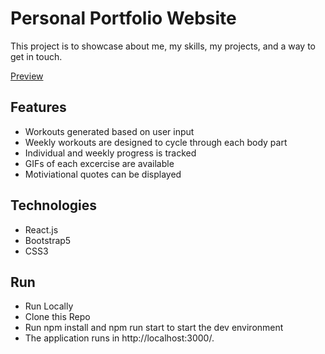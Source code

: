 # Personal Portfolio Website

This project is to showcase about me, my skills, my projects, and a way to get in touch.

[Preview](https://kpgh46.github.io/portfolio_website/)

## Features

-   Workouts generated based on user input
-   Weekly workouts are designed to cycle through each body part
-   Individual and weekly progress is tracked
-   GIFs of each excercise are available
-   Motiviational quotes can be displayed

## Technologies

-   React.js
-   Bootstrap5
-   CSS3

## Run

-   Run Locally
-   Clone this Repo
-   Run npm install and npm run start to start the dev environment
-   The application runs in http://localhost:3000/.
